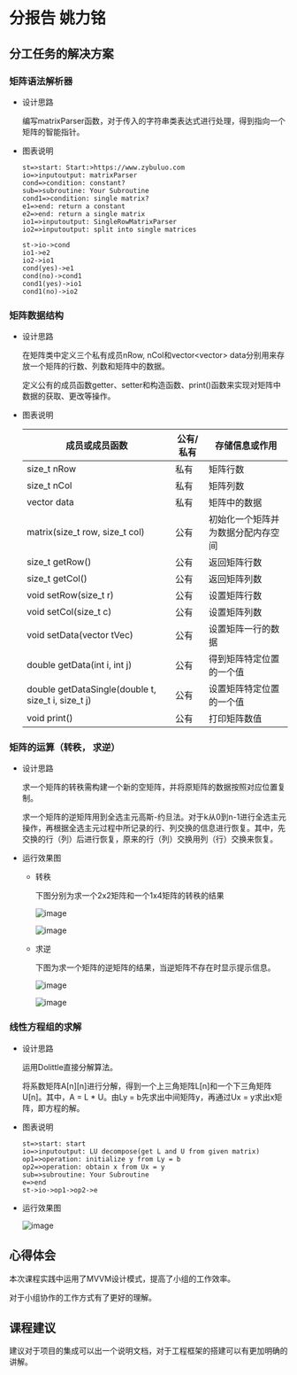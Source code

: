 # 分报告 姚力铭

## 分工任务的解决方案

### 矩阵语法解析器

* 设计思路

  编写matrixParser函数，对于传入的字符串类表达式进行处理，得到指向一个矩阵的智能指针。

* 图表说明

  ```flow
  st=>start: Start:>https://www.zybuluo.com
  io=>inputoutput: matrixParser
  cond=>condition: constant?
  sub=>subroutine: Your Subroutine
  cond1=>condition: single matrix?
  e1=>end: return a constant
  e2=>end: return a single matrix
  io1=>inputoutput: SingleRowMatrixParser
  io2=>inputoutput: split into single matrices
  
  st->io->cond
  io1->e2
  io2->io1
  cond(yes)->e1
  cond(no)->cond1
  cond1(yes)->io1
  cond1(no)->io2
  ```







### 矩阵数据结构

* 设计思路

  在矩阵类中定义三个私有成员nRow, nCol和vector<vector<double>> data分别用来存放一个矩阵的行数、列数和矩阵中的数据。

  定义公有的成员函数getter、setter和构造函数、print()函数来实现对矩阵中数据的获取、更改等操作。

* 图表说明

  | 成员或成员函数                                     | 公有/私有 | 存储信息或作用                     |
  | -------------------------------------------------- | --------- | ---------------------------------- |
  | size_t nRow                                        | 私有      | 矩阵行数                           |
  | size_t nCol                                        | 私有      | 矩阵列数                           |
  | vector data                                        | 私有      | 矩阵中的数据                       |
  | matrix(size_t row, size_t col)                     | 公有      | 初始化一个矩阵并为数据分配内存空间 |
  | size_t getRow()                                    | 公有      | 返回矩阵行数                       |
  | size_t getCol()                                    | 公有      | 返回矩阵列数                       |
  | void setRow(size_t r)                              | 公有      | 设置矩阵行数                       |
  | void setCol(size_t c)                              | 公有      | 设置矩阵列数                       |
  | void setData(vector tVec)                          | 公有      | 设置矩阵一行的数据                 |
  | double getData(int i, int j)                       | 公有      | 得到矩阵特定位置的一个值           |
  | double getDataSingle(double t, size_t i, size_t j) | 公有      | 设置矩阵特定位置的一个值           |
  | void print()                                       | 公有      | 打印矩阵数值                       |



### 矩阵的运算（转秩， 求逆）

* 设计思路

  求一个矩阵的转秩需构建一个新的空矩阵，并将原矩阵的数据按照对应位置复制。

  求一个矩阵的逆矩阵用到全选主元高斯-约旦法。对于k从0到n-1进行全选主元操作，再根据全选主元过程中所记录的行、列交换的信息进行恢复。其中，先交换的行（列）后进行恢复，原来的行（列）交换用列（行）交换来恢复。

* 运行效果图

  * 转秩

    下图分别为求一个2x2矩阵和一个1x4矩阵的转秩的结果

    ![image](https://github.com/ZJU-CPP-SUMMER-TERM/project/blob/yaoliming/doc/transpose1.PNG)

    ![image](https://github.com/ZJU-CPP-SUMMER-TERM/project/blob/yaoliming/doc/transpose2.PNG)

    

  * 求逆

    下图为求一个矩阵的逆矩阵的结果，当逆矩阵不存在时显示提示信息。

    ![image](https://github.com/ZJU-CPP-SUMMER-TERM/project/blob/yaoliming/doc/invert1.PNG)

    ![image](https://github.com/ZJU-CPP-SUMMER-TERM/project/blob/yaoliming/doc/invert2.PNG)



### 线性方程组的求解

* 设计思路

  运用Dolittle直接分解算法。

  将系数矩阵A[n][n]进行分解，得到一个上三角矩阵L[n]和一个下三角矩阵U[n]。其中，A = L * U。由Ly = b先求出中间矩阵y，再通过Ux = y求出x矩阵，即方程的解。

* 图表说明

  ```flow
  st=>start: start
  io=>inputoutput: LU decompose(get L and U from given matrix)
  op1=>operation: initialize y from Ly = b
  op2=>operation: obtain x from Ux = y
  sub=>subroutine: Your Subroutine
  e=>end
  st->io->op1->op2->e
  ```

* 运行效果图

  ![image](https://github.com/ZJU-CPP-SUMMER-TERM/project/blob/yaoliming/doc/solvelinear.PNG)



## 心得体会

本次课程实践中运用了MVVM设计模式，提高了小组的工作效率。

对于小组协作的工作方式有了更好的理解。



## 课程建议

建议对于项目的集成可以出一个说明文档，对于工程框架的搭建可以有更加明确的讲解。